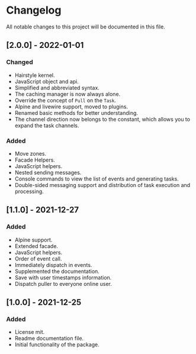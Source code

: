 # Changelog
All notable changes to this project will be documented in this file.

## [2.0.0] - 2022-01-01
### Changed
- Hairstyle kernel.
- JavaScript object and api.
- Simplified and abbreviated syntax.
- The caching manager is now always alone.
- Override the concept of `Pull` on the `Task`.
- Alpine and livewire support, moved to plugins.
- Renamed basic methods for better understanding.
- The channel direction now belongs to the constant, which allows you to expand the task channels.
### Added
- Move zones.
- Facade Helpers.
- JavaScript helpers.
- Nested sending messages.
- Console commands to view the list of events and generating tasks.
- Double-sided messaging support and distribution of task execution and processing.

## [1.1.0] - 2021-12-27
### Added
- Alpine support.
- Extended facade.
- JavaScript helpers.
- Order of event call.
- Immediately dispatch in events.
- Supplemented the documentation.
- Save with user timestamps information.
- Dispatch puller to everyone online user.

## [1.0.0] - 2021-12-25
### Added
- License mit.
- Readme documentation file.
- Initial functionality of the package.
